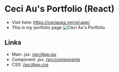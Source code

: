 # Ceci Au's Portfolio (React)
- Visit here: https://ceciaups.vercel.app/
- This is my portfolio page
![Ceci Au's Portfolio](https://raw.githubusercontent.com/ceciaups/Portfolio/master/images/Portfolio.png)

## Links
- Main .jsx: [/src/App.jsx](src/App.jsx)
- Component .jsx: [/src/components](src/components)
- CSS: [/src/App.css](src/App.css)
